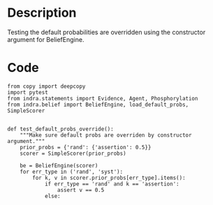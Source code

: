 # Description
Testing the default probabilities are overridden using the constructor argument for BeliefEngine.

# Code
```
from copy import deepcopy
import pytest
from indra.statements import Evidence, Agent, Phosphorylation
from indra.belief import BeliefEngine, load_default_probs, SimpleScorer


def test_default_probs_override():
    """Make sure default probs are overriden by constructor argument."""
    prior_probs = {'rand': {'assertion': 0.5}}
    scorer = SimpleScorer(prior_probs)

    be = BeliefEngine(scorer)
    for err_type in ('rand', 'syst'):
        for k, v in scorer.prior_probs[err_type].items():
            if err_type == 'rand' and k == 'assertion':
                assert v == 0.5
            else:

```
